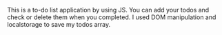 This is a to-do list application by using JS. You can add your todos and check or delete them when you completed. I used DOM manipulation and localstorage to save my todos array. 
